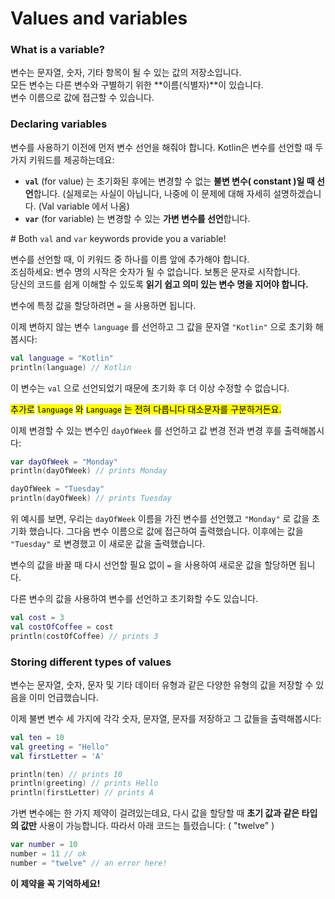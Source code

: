 # Values and variables

### What is a variable?

변수는 문자열, 숫자, 기타 항목이 될 수 있는 값의 저장소입니다.\
모든 변수는 다른 변수와 구별하기 위한 **이름(식별자)**이 있습니다.\
변수 이름으로 값에 접근할 수 있습니다.



### Declaring variables

변수를 사용하기 이전에 먼저 변수 선언을 해줘야 합니다. Kotlin은 변수를 선언할 때  두 가지 키워드를 제공하는데요:

* **`val`** (for value) 는 초기화된 후에는 변경할 수 없는 **불변 변수( constant )일 때 선언**합니다. (실제로는 사실이 아닙니다, 나중에 이 문제에 대해 자세히 설명하겠습니다. (Val variable 에서 나옴)
* **`var`** (for variable) 는 변경할 수 있는 **가변 변수를 선언**합니다.

\# Both `val` and `var` keywords provide you a variable!



변수를 선언할 때, 이 키워드 중 하나를 이름 앞에 추가해야 합니다.\
조심하세요: 변수 명의 시작은 숫자가 될 수 없습니다. 보통은 문자로 시작합니다.\
당신의 코드를 쉽게 이해할 수 있도록 **읽기 쉽고 의미 있는 변수 명을 지어야 합니다.**

변수에 특정 값을 할당하려면 `=` 을 사용하면 됩니다.

이제 변하지 않는 변수 `language` 를 선언하고 그 값을 문자열 `"Kotlin"` 으로 초기화 해봅시다:

```kotlin
val language = "Kotlin" 
println(language) // Kotlin
```

이 변수는 `val` 으로 선언되었기 때문에 초기화 후 더 이상 수정할 수 없습니다.

<mark style="background-color:yellow;">추가로</mark> <mark style="background-color:yellow;"></mark><mark style="background-color:yellow;">`language`</mark> <mark style="background-color:yellow;"></mark><mark style="background-color:yellow;">와</mark> <mark style="background-color:yellow;"></mark><mark style="background-color:yellow;">`Language`</mark> <mark style="background-color:yellow;"></mark><mark style="background-color:yellow;">는 전혀 다릅니다 대소문자를 구분하거든요.</mark>&#x20;



이제 변경할 수 있는 변수인 `dayOfWeek` 를 선언하고 값 변경 전과 변경 후를 출력해봅시다:

```kotlin
var dayOfWeek = "Monday"
println(dayOfWeek) // prints Monday

dayOfWeek = "Tuesday"
println(dayOfWeek) // prints Tuesday
```

위 예시를 보면, 우리는 `dayOfWeek` 이름을 가진 변수를 선언했고 `"Monday"` 로 값을 초기화 했습니다. 그다음 변수 이름으로 값에 접근하여 출력했습니다. 이후에는 값을 `"Tuesday"` 로 변경했고 이 새로운 값을 출력했습니다.

변수의 값을 바꿀 때 다시 선언할 필요 없이 `=` 을 사용하여 새로운  값을 할당하면 됩니다.



다른 변수의 값을 사용하여 변수를 선언하고 초기화할 수도 있습니다.

```kotlin
val cost = 3
val costOfCoffee = cost
println(costOfCoffee) // prints 3
```



### Storing different types of values

변수는 문자열, 숫자, 문자 및 기타 데이터 유형과 같은 다양한 유형의 값을 저장할 수 있음을 이미 언급했습니다.

이제 불변 변수 세 가지에 각각 숫자, 문자열, 문자를 저장하고 그 값들을 출력해봅시다:

```kotlin
val ten = 10
val greeting = "Hello"
val firstLetter = 'A'

println(ten) // prints 10
println(greeting) // prints Hello
println(firstLetter) // prints A
```



가변 변수에는 한 가지 제약이 걸려있는데요, 다시 값을 할당할 때 **초기 값과 같은 타입의 값만** 사용이 가능합니다. 따라서 아래 코드는 틀렸습니다: ( "twelve" )

```kotlin
var number = 10
number = 11 // ok
number = "twelve" // an error here!
```

**이 제약을 꼭 기억하세요!**







